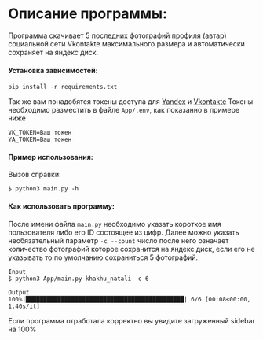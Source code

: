 # Описание программы:
Программа скачивает 5 последних фотографий профиля (автар) социальной сети Vkontakte максимального размера и автоматически сохраняет на яндекс диск.

#### Установка зависимостей:
```
pip install -r requirements.txt
```
Так же вам понадобятся токены доступа для [Yandex](https://yandex.ru/dev/direct/doc/dg/concepts/access.html) и [Vkontakte](https://vk.com/dev/access_token)
Токены необходимо разместить в файле ```App/.env```, как показанно в примере ниже
```
VK_TOKEN=Ваш токен
YA_TOKEN=Ваш токен
```

#### Пример использования:
Вызов справки:
```
$ python3 main.py -h
```
#### Как использовать программу:
После имени файла ```main.py``` необходимо указать короткое имя пользователя либо его ID состоящее из цифр.
Далее можно указать необязательный параметр ```-c --count``` число после него означает количество фотографий которое сохранится на яндекс диск, если его не указывать то по умолчанию сохраниться 5 фотографий.
```
Input
$ python3 App/main.py khakhu_natali -c 6

Output
100%|█████████████████████████████████████████████| 6/6 [00:08<00:00,  1.40s/it]
```
Если программа отработала корректно вы увидите загруженный sidebar на 100%